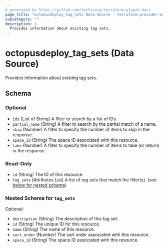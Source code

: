 ```yaml
---
# generated by https://github.com/hashicorp/terraform-plugin-docs
page_title: "octopusdeploy_tag_sets Data Source - terraform-provider-octopusdeploy"
subcategory: ""
description: |-
  Provides information about existing tag sets.
---
```


# octopusdeploy_tag_sets (Data Source)

Provides information about existing tag sets.



<!-- schema generated by tfplugindocs -->
## Schema

### Optional

- `ids` (List of String) A filter to search by a list of IDs.
- `partial_name` (String) A filter to search by the partial match of a name.
- `skip` (Number) A filter to specify the number of items to skip in the response.
- `space_id` (String) The space ID associated with this resource.
- `take` (Number) A filter to specify the number of items to take (or return) in the response.

### Read-Only

- `id` (String) The ID of this resource.
- `tag_sets` (Attributes List) A list of tag sets that match the filter(s). (see [below for nested schema](#nestedatt--tag_sets))

<a id="nestedatt--tag_sets"></a>
### Nested Schema for `tag_sets`

Optional:

- `description` (String) The description of this tag set.
- `id` (String) The unique ID for this resource.
- `name` (String) The name of this resource.
- `sort_order` (Number) The sort order associated with this resource.
- `space_id` (String) The space ID associated with this resource.


